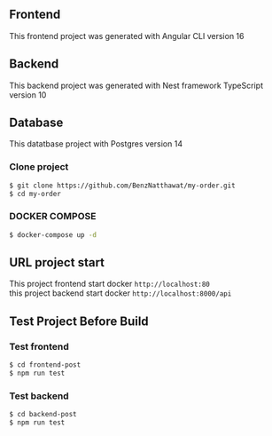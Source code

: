 ## Frontend
This frontend project was generated with Angular CLI version 16

## Backend
This backend project was generated with Nest framework TypeScript version 10

## Database
This datatbase project with Postgres version 14

### Clone project

```bash
$ git clone https://github.com/BenzNatthawat/my-order.git
$ cd my-order
```

### DOCKER COMPOSE

```bash
$ docker-compose up -d
```

## URL project start

This project frontend start docker `http://localhost:80` \
this project backend start docker `http://localhost:8000/api`

## Test Project Before Build
### Test frontend
```bash
$ cd frontend-post
$ npm run test
```
### Test backend
```bash
$ cd backend-post
$ npm run test
```
